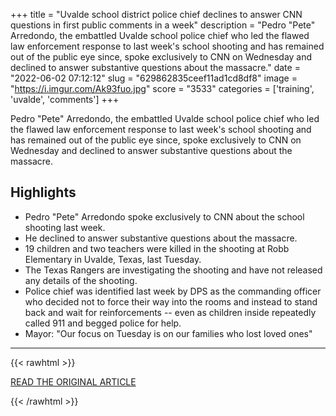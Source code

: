+++
title = "Uvalde school district police chief declines to answer CNN questions in first public comments in a week"
description = "Pedro \"Pete\" Arredondo, the embattled Uvalde school police chief who led the flawed law enforcement response to last week's school shooting and has remained out of the public eye since, spoke exclusively to CNN on Wednesday and declined to answer substantive questions about the massacre."
date = "2022-06-02 07:12:12"
slug = "629862835ceef11ad1cd8df8"
image = "https://i.imgur.com/Ak93fuo.jpg"
score = "3533"
categories = ['training', 'uvalde', 'comments']
+++

Pedro \"Pete\" Arredondo, the embattled Uvalde school police chief who led the flawed law enforcement response to last week's school shooting and has remained out of the public eye since, spoke exclusively to CNN on Wednesday and declined to answer substantive questions about the massacre.

## Highlights

- Pedro "Pete" Arredondo spoke exclusively to CNN about the school shooting last week.
- He declined to answer substantive questions about the massacre.
- 19 children and two teachers were killed in the shooting at Robb Elementary in Uvalde, Texas, last Tuesday.
- The Texas Rangers are investigating the shooting and have not released any details of the shooting.
- Police chief was identified last week by DPS as the commanding officer who decided not to force their way into the rooms and instead to stand back and wait for reinforcements -- even as children inside repeatedly called 911 and begged police for help.
- Mayor: "Our focus on Tuesday is on our families who lost loved ones"

---

{{< rawhtml >}}
  <p class="article-category">
    <a target="_blank" href="https://www.cnn.com/2022/06/01/us/uvalde-shooting-police-chief-pete-arredondo/index.html">READ THE ORIGINAL ARTICLE</a>
  </p>
{{< /rawhtml >}}
